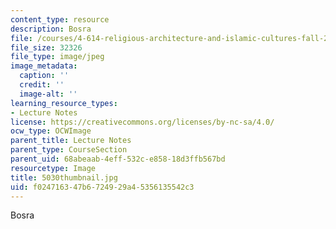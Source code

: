 ```yaml
---
content_type: resource
description: Bosra
file: /courses/4-614-religious-architecture-and-islamic-cultures-fall-2002/f024716347b6724929a45356135542c3_5030thumbnail.jpg
file_size: 32326
file_type: image/jpeg
image_metadata:
  caption: ''
  credit: ''
  image-alt: ''
learning_resource_types:
- Lecture Notes
license: https://creativecommons.org/licenses/by-nc-sa/4.0/
ocw_type: OCWImage
parent_title: Lecture Notes
parent_type: CourseSection
parent_uid: 68abeaab-4eff-532c-e858-18d3ffb567bd
resourcetype: Image
title: 5030thumbnail.jpg
uid: f0247163-47b6-7249-29a4-5356135542c3
---
```

Bosra